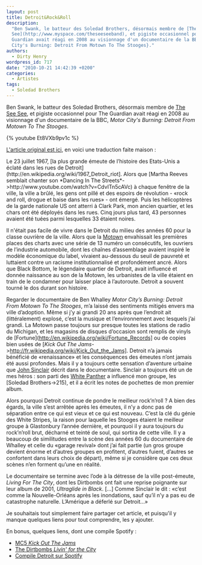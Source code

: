 ```yaml
---
layout: post
title: Detroit&Rock&Roll
description:
  "Ben Swank, le batteur des Soledad Brothers, désormais membre de [The See
  See](http://www.myspace.com/theseeseeband), et pigiste occasionnel pour The
  Guardian avait réagi en 2008 au visionnage d'un documentaire de la BBC, {Motor
  City's Burning: Detroit From Motown To The Stooges}."
authors:
  - Dirty Henry
wordpress_id: 717
date: "2010-10-21 14:42:39 +0200"
categories:
  - Artistes
tags:
  - Soledad Brothers
---
```


Ben Swank, le batteur des Soledad Brothers, désormais membre de
[The See See](http://www.myspace.com/theseeseeband), et pigiste occasionnel pour
The Guardian avait réagi en 2008 au visionnage d'un documentaire de la BBC,
_Motor City's Burning: Detroit From Motown To The Stooges_.

{% youtube Et8VXb9pv1c %}

[L'article original est ici](http://www.guardian.co.uk/music/2008/mar/01/popandrock.features16),
en voici une traduction faite maison :

<quote>
Le 23 juillet 1967, [la plus grande émeute de l’histoire des Etats-Unis a éclaté dans les rues de Detroit](http://en.wikipedia.org/wiki/1967_Detroit_riot]. Alors que [Martha Reeves semblait chanter son *Dancing In The Streets*->http://www.youtube.com/watch?v=CdvITn5cAVc) à chaque fenêtre de la ville, la ville a brûlé, les gens ont pillé et des espoirs de révolution - «rock and roll, drogue et baise dans les rues» - ont émergé. Puis les hélicoptères de la garde nationale US ont atterri à Clark Park, mon ancien quartier, et les chars ont été déployés dans les rues. Cinq jours plus tard, 43 personnes avaient été tuées parmi lesquelles 33 étaient noires.

Il n'était pas facile de vivre dans le Detroit du milieu des années 60 pour la
classe ouvrière de la ville. Alors que la
[Motown](http://fr.wikipedia.org/wiki/Motown) envahissait les premières places
des charts avec une série de 13 numéro un consécutifs, les ouvriers de
l’industrie automobile, dont les chaînes d’assemblage avaient inspiré le modèle
économique du label, vivaient au-dessous du seuil de pauvreté et luttaient
contre un racisme institutionnalisé et profondément ancré. Alors que Black
Bottom, le légendaire quartier de Detroit, avait influencé et donnée naissance
au son de la Motown, les urbanistes de la ville étaient en train de le condamner
pour laisser place à l’autoroute. Detroit a souvent tourné le dos durant son
histoire.

Regarder le documentaire de Ben Whalley _Motor City’s Burning: Detroit From
Motown To The Stooges_, m’a laissé des sentiments mitigés envers ma ville
d’adoption. Même si j’y ai grandi 20 ans après que l’endroit ait (littéralement)
explosé, c’est la musique et l’environnement avec lesquels j’ai grandi. La
Motown passe toujours sur presque toutes les stations de radio du Michigan, et
les magasins de disques d’occasion sont remplis de vinyls de
[Fortune](http://en.wikipedia.org/wiki/Fortune_Records] ou de copies bien usées
de [*Kick Out The Jams*->http://fr.wikipedia.org/wiki/Kick_Out_the_Jams].
Detroit n’a jamais bénéficié de «renaissance» et les conséquences des émeutes
n’ont jamais été aussi profondes. Mais il y a toujours cette sensation
d’aventure urbaine que
[John Sinclair](<http://fr.wikipedia.org/wiki/John_Sinclair_(po%C3%A8te)>)
décrit dans le documentaire. Sinclair a toujours été un de mes héros : son parti
des [White Panther](http://en.wikipedia.org/wiki/White_Panther_Party) a
influencé mon groupe, les [Soledad Brothers->215), et il a écrit les notes de
pochettes de mon premier album.

Alors pourquoi Detroit continue de pondre le meilleur rock’n’roll ? A bien des
égards, la ville s’est arrêtée après les émeutes, il n’y a donc pas de
séparation entre ce qui est vieux et ce qui est nouveau. C’est la clé du génie
des White Stripes, la raison pour laquelle les Stooges étaient le meilleur
groupe à Glastonbury l’année dernière, et pourquoi il y aura toujours du
rock’n’roll brut, décharné et teinté de soul, qui sortira de cette ville. Il y a
beaucoup de similitudes entre la scène des années 60 du documentaire de Whalley
et celle du «garage revival» dont j’ai fait partie (un gros groupe devient
énorme et d’autres groupes en profitent, d’autres fuient, d’autres se confortent
dans leurs choix de départ), même si je considère que ces deux scènes n’en
forment qu’une en réalité.

Le documentaire se termine avec l’ode à la détresse de la ville post-émeute,
_Living For The City_, dont les Dirtbombs ont fait une reprise poignante sur
leur album de 2001, _Ultraglide in Black_. […] Comme Sinclair le dit : «c’est
comme la Nouvelle-Orléans après les inondations, sauf qu’il n’y a pas eu de
catastrophe naturelle. L’Amérique a déferlé sur Detroit…» </quote>

Je souhaitais tout simplement faire partager cet article, et puisqu'il y manque
quelques liens pour tout comprendre, les y ajouter.

En bonus, quelques liens, dont une compile Spotify :

- [MC5 _Kick Out The Jams_](http://www.youtube.com/watch?v=iM6nasmkg7A)
- [The Dirtbombs _Livin' for the City_](http://www.deezer.com/listen-2068265)
- [Compile Detroit sur Spotify](http://open.spotify.com/user/dirtyhenry/playlist/1RLY05XUpE2GH92qaol6X6)
